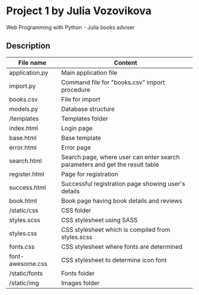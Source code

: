 # Project 1 by Julia Vozovikova

Web Programming with Python - Julia books adviser

## Description

File name  		    | Content
--------------------|----------------------
application.py		| Main application file
import.py			| Command file for "books.csv" import procedure
books.csv			| File for import 
models.py			| Database structure
/templates			| Templates folder
	index.html      | Login page 
	base.html       | Base template
	error.html  	| Error page
	search.html     | Search page, where user can enter search parameters and get the result table
	register.html 	| Page for registration
	success.html	| Successful registration page showing user's details
	book.html       | Book page having book details and reviews
/static/css			| CSS folder
	styles.scss  	| CSS stylesheet using SASS
	styles.css     	| CSS stylesheet which is compiled from styles.scss
	fonts.css		| CSS stylesheet where fonts are determined
	font-awesome.css| CSS stylesheet to determine icon font
/static/fonts 		| Fonts folder
/static/img 		| Images folder